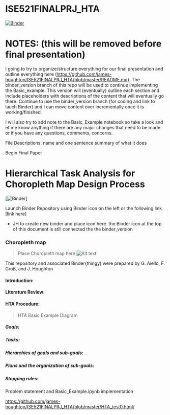 # ISE521FINALPRJ_HTA

[![Binder](https://mybinder.org/badge_logo.svg)](https://mybinder.org/v2/gh/james-houghton/ISE521FINALPRJ_HTA/binder_version)



# NOTES: (this will be removed before final presentation)
I going to try to organize/structure everything for our final presentation and outline everything here (https://github.com/james-houghton/ISE521FINALPRJ_HTA/blob/master/README.md). The binder_version branch of this repo will be used to continue implementing the Basic_example. This version will (eventually) outline each section and include placeholders with descriptions of the content that will eventually go there. Continue to use the binder_version branch (for coding and link to lauch Binder) and I can move content over incrementally once it is working/finished.

I will also try to add note to the Basic_Example notebook so take a look and et me know anything if there are any major changes that need to be made or if you have any questions, comments, concerns.


File Descriptions:
name and one sentence summary of what it does


Begin Final Paper



# Hierarchical Task Analysis for Choropleth Map Design Process


[![Binder](https://mybinder.org/badge_logo.svg)]  

Launch Binder Repository using Binder icon on the left or the following link [link here]  

- JH to create new binder and place icon here. the Binder icon at the top of this document is still connected the the binder_version



### Choropleth map


>Place Choropleth map here
>![Alt text](.data/static/Picture1.jpg "Optional title")





This repository and associated Binder{thingy) were prepared by G. Aiello, F. Groß, and J. Houghton

#### Introduction:

#### Literature Review:


#### HTA Procedure:
> HTA Basic Example Diagram


##### Goals:

##### Tasks:

##### Hierarchies of goals and sub-goals:

##### Plans and the organization of sub-goals:

##### Stopping rules:

Problem statement and Basic_Example.ipynb implementation

https://github.com/james-houghton/ISE521FINALPRJ_HTA/blob/master/HTA_test0.html/
